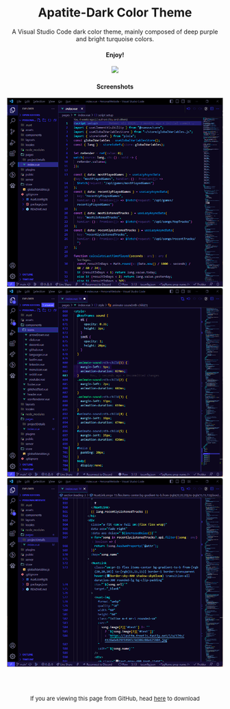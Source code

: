 <h1 align="center">Apatite-Dark Color Theme</h1>

<p align="center">A Visual Studio Code dark color theme, mainly composed of deep purple and bright turquoise colors.</p>

<h4 align="center">Enjoy!</h4>

<p align="center">
<img src="https://github.com/MehmetAliKOCAL/ApatiteDark-ColorTheme/blob/main/images/mockup.png?raw=true">
</p>

<h4 align="center">Screenshots</h4>

<p align="center">
<img src="https://github.com/MehmetAliKOCAL/ApatiteDark-ColorTheme/blob/main/images/screenshot1.png?raw=true">
<img src="https://github.com/MehmetAliKOCAL/ApatiteDark-ColorTheme/blob/main/images/screenshot2.png?raw=true">
<img src="https://github.com/MehmetAliKOCAL/ApatiteDark-ColorTheme/blob/main/images/screenshot3.png?raw=true">
</p><br><br>

<p align="center"><font size="2">If you are viewing this page from GitHub, head <a href="https://marketplace.visualstudio.com/items?itemName=GwynDev.Apatite-Dark">here</a> to download</font></p>

